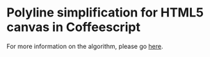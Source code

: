# Polyline simplification for HTML5 canvas in Coffeescript

For more information on the algorithm, please go [here](http://thejosephturner.com/blog/2012/04/10/polyline-simplification/).
